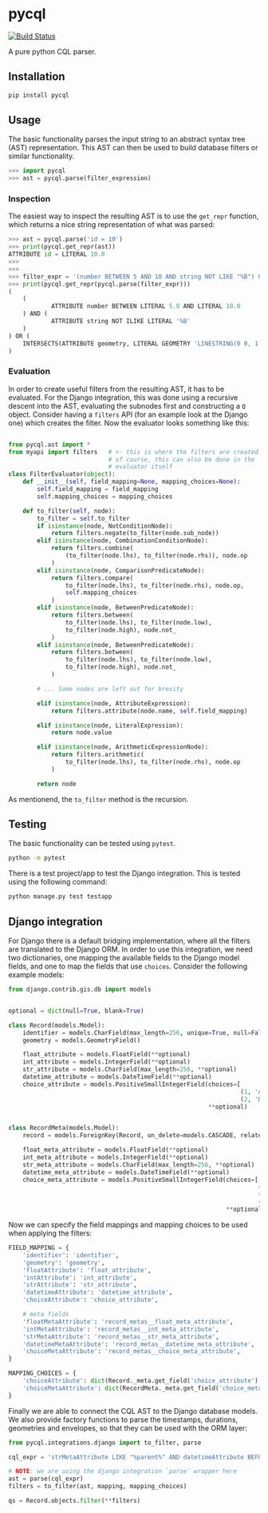 # pycql

[![Build Status](https://travis-ci.org/EOxServer/pycql.svg?branch=master)](https://travis-ci.org/EOxServer/pycql)

A pure python CQL parser.

## Installation

```bash
pip install pycql
```

## Usage

The basic functionality parses the input string to an abstract syntax tree (AST) representation.
This AST can then be used to build database filters or similar functionality.

```python
>>> import pycql
>>> ast = pycql.parse(filter_expression)
```

### Inspection

The easiest way to inspect the resulting AST is to use the `get_repr` function, which returns a
nice string representation of what was parsed:

```python
>>> ast = pycql.parse('id = 10')
>>> print(pycql.get_repr(ast))
ATTRIBUTE id = LITERAL 10.0
>>>
>>>
>>> filter_expr = '(number BETWEEN 5 AND 10 AND string NOT LIKE "%B") OR INTERSECTS(geometry, LINESTRING(0 0, 1 1))'
>>> print(pycql.get_repr(pycql.parse(filter_expr)))
(
    (
            ATTRIBUTE number BETWEEN LITERAL 5.0 AND LITERAL 10.0
    ) AND (
            ATTRIBUTE string NOT ILIKE LITERAL '%B'
    )
) OR (
    INTERSECTS(ATTRIBUTE geometry, LITERAL GEOMETRY 'LINESTRING(0 0, 1 1)')
)
```

### Evaluation

In order to create useful filters from the resulting AST, it has to be evaluated. For the
Django integration, this was done using a recursive descent into the AST, evaluating the
subnodes first and constructing a `Q` object. Consider having a `filters` API (for an
example look at the Django one) which creates the filter. Now the evaluator looks something
like this:

```python

from pycql.ast import *
from myapi import filters   # <- this is where the filters are created.
                            # of course, this can also be done in the
                            # evaluator itself
class FilterEvaluator(object):
    def __init__(self, field_mapping=None, mapping_choices=None):
        self.field_mapping = field_mapping
        self.mapping_choices = mapping_choices

    def to_filter(self, node):
        to_filter = self.to_filter
        if isinstance(node, NotConditionNode):
            return filters.negate(to_filter(node.sub_node))
        elif isinstance(node, CombinationConditionNode):
            return filters.combine(
                (to_filter(node.lhs), to_filter(node.rhs)), node.op
            )
        elif isinstance(node, ComparisonPredicateNode):
            return filters.compare(
                to_filter(node.lhs), to_filter(node.rhs), node.op,
                self.mapping_choices
            )
        elif isinstance(node, BetweenPredicateNode):
            return filters.between(
                to_filter(node.lhs), to_filter(node.low),
                to_filter(node.high), node.not_
            )
        elif isinstance(node, BetweenPredicateNode):
            return filters.between(
                to_filter(node.lhs), to_filter(node.low),
                to_filter(node.high), node.not_
            )

        # ... Some nodes are left out for brevity

        elif isinstance(node, AttributeExpression):
            return filters.attribute(node.name, self.field_mapping)

        elif isinstance(node, LiteralExpression):
            return node.value

        elif isinstance(node, ArithmeticExpressionNode):
            return filters.arithmetic(
                to_filter(node.lhs), to_filter(node.rhs), node.op
            )

        return node
```

As mentionend, the `to_filter` method is the recursion.

## Testing

The basic functionality can be tested using `pytest`.

```bash
python -m pytest
```

There is a test project/app to test the Django integration. This is tested using the following
command:

```bash
python manage.py test testapp
```


## Django integration

For Django there is a default bridging implementation, where all the filters are translated to the
Django ORM. In order to use this integration, we need two dictionaries, one mapping the available
fields to the Django model fields, and one to map the fields that use `choices`. Consider the
following example models:

```python
from django.contrib.gis.db import models


optional = dict(null=True, blank=True)

class Record(models.Model):
    identifier = models.CharField(max_length=256, unique=True, null=False)
    geometry = models.GeometryField()

    float_attribute = models.FloatField(**optional)
    int_attribute = models.IntegerField(**optional)
    str_attribute = models.CharField(max_length=256, **optional)
    datetime_attribute = models.DateTimeField(**optional)
    choice_attribute = models.PositiveSmallIntegerField(choices=[
                                                                 (1, 'ASCENDING'),
                                                                 (2, 'DESCENDING'),],
                                                        **optional)


class RecordMeta(models.Model):
    record = models.ForeignKey(Record, on_delete=models.CASCADE, related_name='record_metas')

    float_meta_attribute = models.FloatField(**optional)
    int_meta_attribute = models.IntegerField(**optional)
    str_meta_attribute = models.CharField(max_length=256, **optional)
    datetime_meta_attribute = models.DateTimeField(**optional)
    choice_meta_attribute = models.PositiveSmallIntegerField(choices=[
                                                                      (1, 'X'),
                                                                      (2, 'Y'),
                                                                      (3, 'Z')],
                                                             **optional)
```

Now we can specify the field mappings and mapping choices to be used when applying the filters:

```python
FIELD_MAPPING = {
    'identifier': 'identifier',
    'geometry': 'geometry',
    'floatAttribute': 'float_attribute',
    'intAttribute': 'int_attribute',
    'strAttribute': 'str_attribute',
    'datetimeAttribute': 'datetime_attribute',
    'choiceAttribute': 'choice_attribute',

    # meta fields
    'floatMetaAttribute': 'record_metas__float_meta_attribute',
    'intMetaAttribute': 'record_metas__int_meta_attribute',
    'strMetaAttribute': 'record_metas__str_meta_attribute',
    'datetimeMetaAttribute': 'record_metas__datetime_meta_attribute',
    'choiceMetaAttribute': 'record_metas__choice_meta_attribute',
}

MAPPING_CHOICES = {
    'choiceAttribute': dict(Record._meta.get_field('choice_attribute').choices),
    'choiceMetaAttribute': dict(RecordMeta._meta.get_field('choice_meta_attribute').choices),
}
```

Finally we are able to connect the CQL AST to the Django database models. We also provide factory
functions to parse the timestamps, durations, geometries and envelopes, so that they can be used
with the ORM layer:

```python
from pycql.integrations.django import to_filter, parse

cql_expr = 'strMetaAttribute LIKE "%parent%" AND datetimeAttribute BEFORE 2000-01-01T00:00:01Z'

# NOTE: we are using the django integration `parse` wrapper here
ast = parse(cql_expr)
filters = to_filter(ast, mapping, mapping_choices)

qs = Record.objects.filter(**filters)
```
